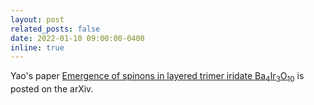 ```yaml
---
layout: post
related_posts: false
date: 2022-01-10 09:00:00-0400
inline: true
---
```


Yao's paper [Emergence of spinons in layered trimer iridate Ba<sub>4</sub>Ir<sub>3</sub>O<sub>10</sub>](/publications/#Shen2022emergence) is posted on the arXiv.
